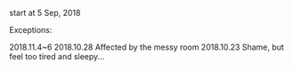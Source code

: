 start at 5 Sep, 2018

Exceptions:

2018.11.4~6
2018.10.28 Affected by the messy room
2018.10.23 Shame, but feel too tired and sleepy...

